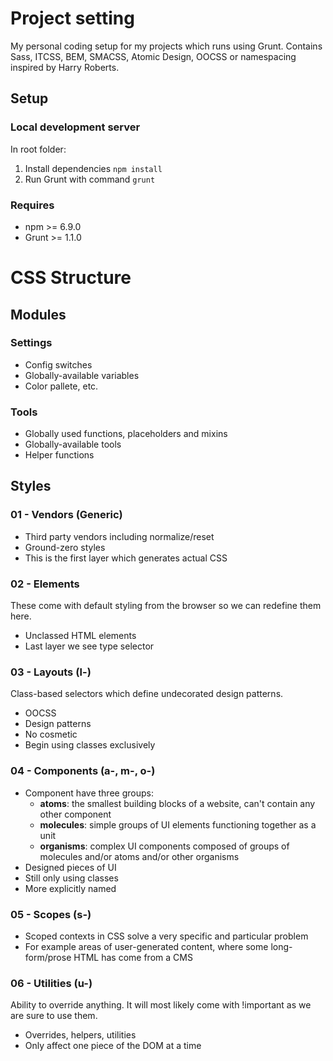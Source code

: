 # Project setting
My personal coding setup for my projects which runs using Grunt. Contains Sass, ITCSS, BEM, SMACSS, Atomic Design, OOCSS or namespacing inspired by Harry Roberts.
## Setup
### Local development server
In root folder:
1. Install dependencies ```npm install```
2. Run Grunt with command ```grunt```

### Requires
- npm >= 6.9.0
- Grunt >= 1.1.0

# CSS Structure

## Modules
### Settings
- Config switches
- Globally-available variables
- Color pallete, etc.

### Tools
- Globally used functions, placeholders and mixins
- Globally-available tools
- Helper functions

## Styles
### 01 - Vendors (Generic)
- Third party vendors including normalize/reset
- Ground-zero styles
- This is the first layer which generates actual CSS

### 02 - Elements
These come with default styling from the browser so we can redefine them here.
- Unclassed HTML elements
- Last layer we see type selector

### 03 - Layouts (l-)
Class-based selectors which define undecorated design patterns.
- OOCSS
- Design patterns
- No cosmetic
- Begin using classes exclusively

### 04 - Components (a-, m-, o-)
- Component have three groups:
  - **atoms**: the smallest building blocks of a website, can't contain any other component
  - **molecules**: simple groups of UI elements functioning together as a unit
  - **organisms**: complex UI components composed of groups of molecules and/or atoms and/or other organisms
- Designed pieces of UI
- Still only using classes
- More explicitly named

### 05 - Scopes (s-)
- Scoped contexts in CSS solve a very specific and particular problem
- For example areas of user-generated content, where some long-form/prose HTML has come from a CMS

### 06 - Utilities (u-)
Ability to override anything. It will most likely come with !important as we are sure to use them.
- Overrides, helpers, utilities
- Only affect one piece of the DOM at a time
